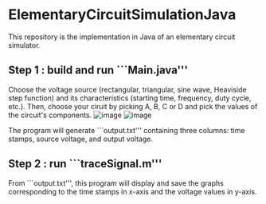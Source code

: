 # ElementaryCircuitSimulationJava

This repository is the implementation in Java of an elementary circuit simulator.

## Step 1 : build and run ```Main.java'''

Choose the voltage source (rectangular, triangular, sine wave, Heaviside step function) and its characteristics (starting time, frequency, duty cycle, etc.).
Then, choose your ciruit by picking A, B, C or D and pick the values of the circuit's components.
![image](https://user-images.githubusercontent.com/91145041/231163550-13de30e6-f899-48db-bcb5-56c3483dbc84.png)
![image](https://user-images.githubusercontent.com/91145041/231163797-ae1c9479-8543-4661-b14c-9b069e0f0cd1.png)

The program will generate ```output.txt''' containing three columns: time stamps, source voltage, and output voltage.

## Step 2 : run ```traceSignal.m'''

From ```output.txt''', this program will display and save the graphs corresponding to the time stamps in x-axis and the voltage values in y-axis.
